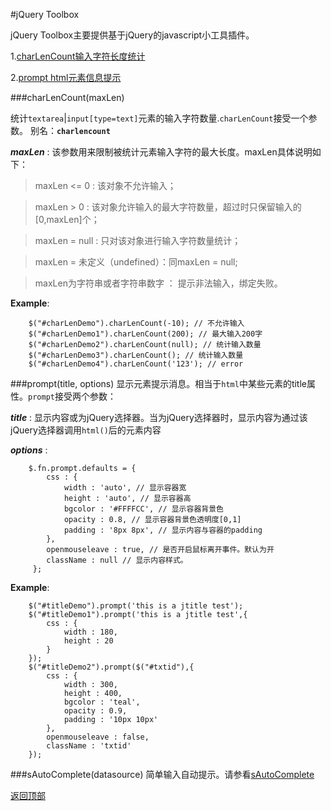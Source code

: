 #jQuery Toolbox

jQuery Toolbox主要提供基于jQuery的javascript小工具插件。

1.[charLenCount输入字符长度统计](#charlencount)

2.[prompt html元素信息提示](#prompt)

###charLenCount(maxLen)

统计`textarea`|`input[type=text]`元素的输入字符数量.`charLenCount`接受一个参数。
别名：**`charlencount`**

***maxLen*** : 该参数用来限制被统计元素输入字符的最大长度。maxLen具体说明如下：

> maxLen <= 0 : 该对象不允许输入；

> maxLen > 0 : 该对象允许输入的最大字符数量，超过时只保留输入的[0,maxLen]个；

> maxLen = null : 只对该对象进行输入字符数量统计；

> maxLen = 未定义（undefined）：同maxLen = null;

> maxLen为字符串或者字符串数字 ： 提示非法输入，绑定失败。

**Example**:
        
        $("#charLenDemo").charLenCount(-10); // 不允许输入
        $("#charLenDemo1").charLenCount(200); // 最大输入200字
        $("#charLenDemo2").charLenCount(null); // 统计输入数量
        $("#charLenDemo3").charLenCount(); // 统计输入数量
        $("#charLenDemo4").charLenCount('123'); // error
        
###prompt(title, options)
显示元素提示消息。相当于`html`中某些元素的title属性。`prompt`接受两个参数：

***title*** : 显示内容或为jQuery选择器。当为jQuery选择器时，显示内容为通过该jQuery选择器调用`html()`后的元素内容

***options*** : 

        $.fn.prompt.defaults = {
            css : {
                width : 'auto', // 显示容器宽
                height : 'auto', // 显示容器高
                bgcolor : '#FFFFCC', // 显示容器背景色
                opacity : 0.8, // 显示容器背景色透明度[0,1]
                padding : '8px 8px', // 显示内容与容器的padding
            },
            openmouseleave : true, // 是否开启鼠标离开事件。默认为开
            className : null // 显示内容样式。
         };

**Example**:

        $("#titleDemo").prompt('this is a jtitle test');
        $("#titleDemo1").prompt('this is a jtitle test',{
            css : {
                width : 180,
                height : 20
            }
        });
        $("#titleDemo2").prompt($("#txtid"),{
            css : {
                width : 300,
                height : 400,
                bgcolor : 'teal',
                opacity : 0.9,
                padding : '10px 10px'
            },
            openmouseleave : false,
            className : 'txtid'
        });

###sAutoComplete(datasource)
简单输入自动提示。请参看[sAutoComplete](./src/sAutoComplete)


[返回顶部](#top)